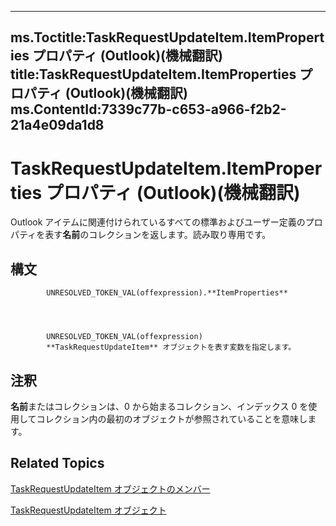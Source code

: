 

---
ms.Toctitle:TaskRequestUpdateItem.ItemProperties プロパティ (Outlook)(機械翻訳)
title:TaskRequestUpdateItem.ItemProperties プロパティ (Outlook)(機械翻訳)
ms.ContentId:7339c77b-c653-a966-f2b2-21a4e09da1d8
---
# TaskRequestUpdateItem.ItemProperties プロパティ (Outlook)(機械翻訳)




Outlook アイテムに関連付けられているすべての標準およびユーザー定義のプロパティを表す**名前**のコレクションを返します。読み取り専用です。

## 構文

            UNRESOLVED_TOKEN_VAL(offexpression).**ItemProperties**




            UNRESOLVED_TOKEN_VAL(offexpression)
            **TaskRequestUpdateItem** オブジェクトを表す変数を指定します。



## 注釈
**名前**またはコレクションは、0 から始まるコレクション、インデックス 0 を使用してコレクション内の最初のオブジェクトが参照されていることを意味します。



## Related Topics

[TaskRequestUpdateItem オブジェクトのメンバー](f4a396b3-c2f7-68a7-efa7-877328a7fc21.md)

[TaskRequestUpdateItem オブジェクト](5bc407fe-b3f6-3e46-8b91-e2ed96292cec.md)





